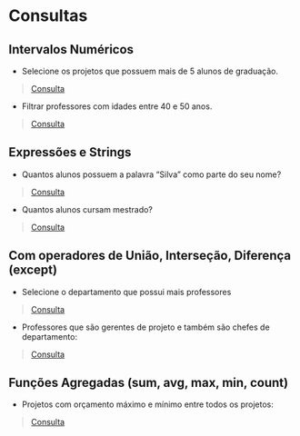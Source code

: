 # Consultas

## Intervalos Numéricos

* Selecione os projetos que possuem mais de 5 alunos de graduação.

> [Consulta](https://github.com/Kayannsoarez/Gerenciamento_Universitario/blob/main/Query/Query1.sql)

* Filtrar professores com idades entre 40 e 50 anos.

> [Consulta](https://github.com/Kayannsoarez/Gerenciamento_Universitario/blob/main/Query/Query2.sql)

## Expressões e Strings

* Quantos alunos possuem a palavra “Silva” como parte do seu nome?

> [Consulta](https://github.com/Kayannsoarez/Gerenciamento_Universitario/blob/main/Query/Query3.sql)

* Quantos alunos cursam mestrado?

> [Consulta](https://github.com/Kayannsoarez/Gerenciamento_Universitario/blob/main/Query/Query4.sql)

## Com operadores de União, Interseção, Diferença (except)

* Selecione o departamento que possui mais professores

> [Consulta](https://github.com/Kayannsoarez/Gerenciamento_Universitario/blob/main/Query/Query5.sql)

* Professores que são gerentes de projeto e também são chefes de departamento:

> [Consulta](https://github.com/Kayannsoarez/Gerenciamento_Universitario/blob/main/Query/Query6.sql)

## Funções Agregadas (sum, avg, max, min, count)

* Projetos com orçamento máximo e mínimo entre todos os projetos:

> [Consulta](https://github.com/Kayannsoarez/Gerenciamento_Universitario/blob/main/Query/Query7.sql)


